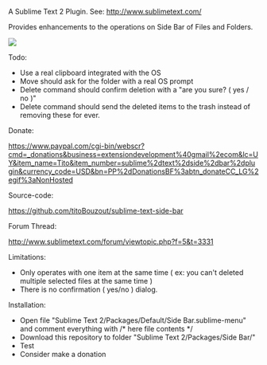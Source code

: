 A Sublime Text 2 Plugin. See: http://www.sublimetext.com/

Provides enhancements to the operations on Side Bar of Files and Folders.

<img src="http://dl.dropbox.com/u/43596449/tito/sublime/SideBar/screenshot.png" border="0"/>

Todo:
 
 * Use a real clipboard integrated with the OS
 * Move should ask for the folder with a real OS prompt
 * Delete command should confirm deletion with a "are you sure? ( yes / no )"
 * Delete command should send the deleted items to the trash instead of removing these for ever.

Donate:

https://www.paypal.com/cgi-bin/webscr?cmd=_donations&business=extensiondevelopment%40gmail%2ecom&lc=UY&item_name=Tito&item_number=sublime%2dtext%2dside%2dbar%2dplugin&currency_code=USD&bn=PP%2dDonationsBF%3abtn_donateCC_LG%2egif%3aNonHosted

Source-code:

https://github.com/titoBouzout/sublime-text-side-bar

Forum Thread:

http://www.sublimetext.com/forum/viewtopic.php?f=5&t=3331

Limitations:

* Only operates with one item at the same time ( ex: you can't deleted multiple selected files at the same time )
* There is no confirmation ( yes/no ) dialog.

Installation:

* Open file "Sublime Text 2/Packages/Default/Side Bar.sublime-menu" and comment everything with /* here file contents */
* Download this repository to folder "Sublime Text 2/Packages/Side Bar/"
* Test 
* Consider make a donation

